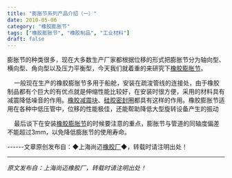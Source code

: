 ```yaml
---
title: "膨胀节系列产品介绍（一）"
date: 2010-05-06
category: "橡胶膨胀节"
tags: ["橡胶膨胀节", "橡胶制品", "工业材料"]
draft: false
---
```


膨胀节的种类很多，现在大多数生产厂家都根据位移的形式把膨胀节分为轴向型、横向型、角向型以及压力平衡型，今天我们就着重的来研究下[橡胶膨胀节](http://www.smpolymer.com/xiangjiaopengzhangjie/ )。

    一般现在生产的橡胶膨胀节多用于船舱，安装在疏浚管线的连接处，由于橡胶制品都有个巨大的有优点就是伸缩性能比较好，在安装时很方便，采用的材料具有减震降低噪音的作用。[橡胶减震块](http://www.smpolymer.com/)、[硅胶密封圈](http://www.smpolymer.com/)都具有这样的作用。橡胶膨胀节适用在各种中低压管中，位移的性能极佳，还能帮助降低大型旋转设备产生的振动

    最后谈下在安装[橡胶膨胀节](http://www.smpolymer.com/xiangjiaopengzhangjie/ )的时候要注意的重点，膨胀节与管道的同轴度偏差不能超过3mm，以免降低膨胀节的使用寿命。 

------文章原创发布自：◆上海尚迈[橡胶厂](http://www.smpolymer.com/)◆，转载时请注明出处！

---

*原文发布自：上海尚迈橡胶厂，转载时请注明出处！*
